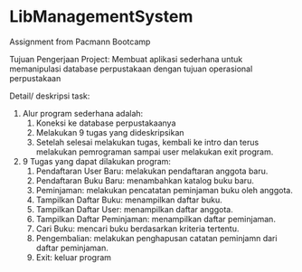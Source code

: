 # LibManagementSystem
Assignment from Pacmann Bootcamp

Tujuan Pengerjaan Project:
  Membuat aplikasi sederhana untuk memanipulasi database perpustakaan dengan tujuan
  operasional perpustakaan

Detail/ deskripsi task:
  1. Alur program sederhana adalah:
      1. Koneksi ke database perpustakaanya
      2. Melakukan 9 tugas yang dideskripsikan
      3. Setelah selesai melakukan tugas, kembali ke intro dan terus melakukan pemrograman
         sampai user melakukan exit program.
  2. 9 Tugas yang dapat dilakukan program:
        1. Pendaftaran User Baru: melakukan pendaftaran anggota baru.
        2. Pendaftaran Buku Baru: menambahkan katalog buku baru.
        3. Peminjaman: melakukan pencatatan peminjaman buku oleh anggota.
        4. Tampilkan Daftar Buku: menampilkan daftar buku.
        5. Tampilkan Daftar User: menampilkan daftar anggota.
        6. Tampilkan Daftar Peminjaman: menampilkan daftar peminjaman.
        7. Cari Buku: mencari buku berdasarkan kriteria tertentu.
        8. Pengembalian: melakukan penghapusan catatan peminjamn dari daftar peminjaman.
        9. Exit: keluar program
